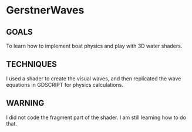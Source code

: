 # GerstnerWaves

## GOALS

To learn how to implement boat physics and play with 3D water shaders.

## TECHNIQUES

I used a shader to create the visual waves, and then replicated the wave equations in GDSCRIPT for physics calculations.

## WARNING

I did not code the fragment part of the shader. I am still learning how to do that.


